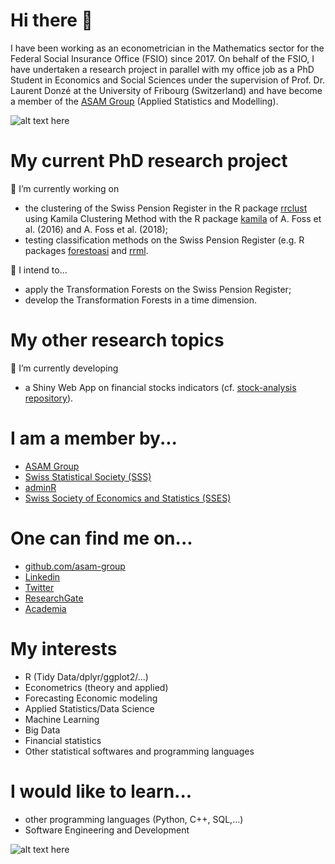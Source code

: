 # Hi there 👋
I have been working as an econometrician in the Mathematics sector for the Federal Social Insurance Office (FSIO) since 2017. 
On behalf of the FSIO, I have undertaken a research project in parallel with my office job as a PhD Student in Economics and Social Sciences under the supervision of Prof. Dr. Laurent Donzé at the University of Fribourg (Switzerland) and have become a member of the [ASAM Group](www.unifr.ch/inf/asam/en/) (Applied Statistics and Modelling).

![alt text here](http://istudy7.com/wp-content/uploads/2019/05/37-1200x600.jpg)

<!--
**Layalchristine24/Layalchristine24** is a ✨ _special_ ✨ repository because its `README.md` (this file) appears on your GitHub profile.

Here are some ideas to get you started:

- 🔭 I’m currently working on ...
- 🌱 I’m currently learning ...
- 👯 I’m looking to collaborate on ...
- 🤔 I’m looking for help with ...
- 💬 Ask me about ...
- 📫 How to reach me: ...
- 😄 Pronouns: ...
- ⚡ Fun fact: ...
-->

# My current PhD research project
🔭 I’m currently working on
<!--
- a research project which aims to estimate the Swiss old-age and survivor's insurance (OASI) first pension amounts as a PhD Student at the University of Fribourg (Switzerland);-->
- the clustering of the Swiss Pension Register in the R package [rrclust](https://github.com/asam-group/rrclust) using Kamila Clustering Method with the R package [kamila](https://github.com/ahfoss/kamila) of A. Foss et al. (2016) and A. Foss et al. (2018);
- testing classification methods on the Swiss Pension Register (e.g. R packages [forestoasi](https://github.com/Layalchristine24/forestoasi) and [rrml](https://github.com/asam-group/rrml).

🤔 I intend to...
- apply the Transformation Forests on the Swiss Pension Register;
- develop the Transformation Forests in a time dimension.

# My other research topics
🔭 I’m currently developing
- a Shiny Web App on financial stocks indicators (cf. [stock-analysis repository](https://github.com/Layalchristine24/stock-analysis)).

# I am a member by...
- [ASAM Group](www.unifr.ch/inf/asam/en/)
- [Swiss Statistical Society (SSS)](www.stat.ch/en/)
- [adminR](www.meetup.com/fr-FR/adminR/)
- [Swiss Society of Economics and Statistics (SSES)](www.sgvs.ch/news)


# One can find me on...
- [github.com/asam-group](github.com/asam-group)
- [Linkedin](www.linkedin.com/in/layal-christine-lettry-529b4471/)
- [Twitter](twitter.com/LettryL)
- [ResearchGate](www.researchgate.net/profile/Layal-Lettry)
- [Academia](unifr.academia.edu/LayalChristineLettry)



# My interests

- R (Tidy Data/dplyr/ggplot2/...)
- Econometrics (theory and applied)
- Forecasting Economic modeling
- Applied Statistics/Data Science
- Machine Learning
- Big Data
- Financial statistics
- Other statistical softwares and programming languages

# I would like to learn...
- other programming languages (Python, C++, SQL,...)
- Software Engineering and Development


![alt text here](https://ih1.redbubble.net/image.3074894281.0888/st,small,507x507-pad,600x600,f8f8f8.u2.jpg)

